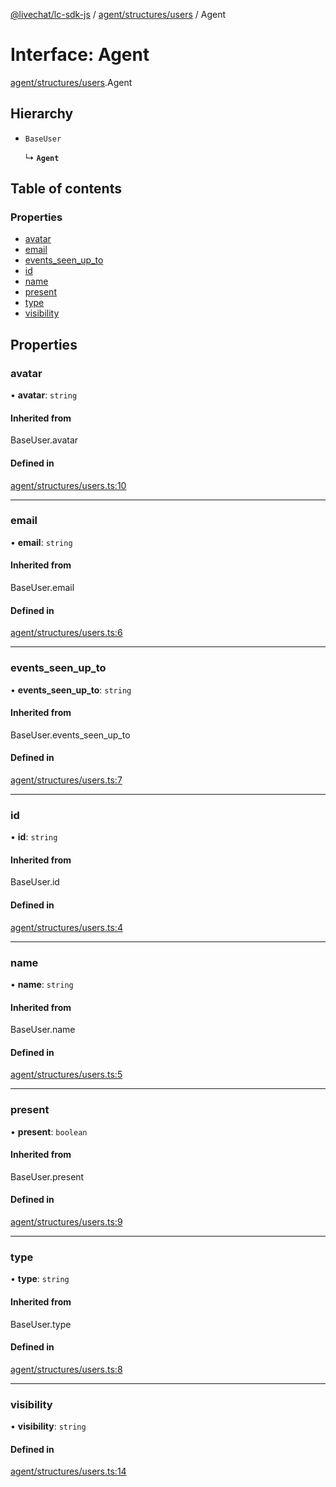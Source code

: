 [@livechat/lc-sdk-js](../README.md) / [agent/structures/users](../modules/agent_structures_users.md) / Agent

# Interface: Agent

[agent/structures/users](../modules/agent_structures_users.md).Agent

## Hierarchy

- `BaseUser`

  ↳ **`Agent`**

## Table of contents

### Properties

- [avatar](agent_structures_users.Agent.md#avatar)
- [email](agent_structures_users.Agent.md#email)
- [events\_seen\_up\_to](agent_structures_users.Agent.md#events_seen_up_to)
- [id](agent_structures_users.Agent.md#id)
- [name](agent_structures_users.Agent.md#name)
- [present](agent_structures_users.Agent.md#present)
- [type](agent_structures_users.Agent.md#type)
- [visibility](agent_structures_users.Agent.md#visibility)

## Properties

### avatar

• **avatar**: `string`

#### Inherited from

BaseUser.avatar

#### Defined in

[agent/structures/users.ts:10](https://github.com/livechat/lc-sdk-js/blob/8462be9/src/agent/structures/users.ts#L10)

___

### email

• **email**: `string`

#### Inherited from

BaseUser.email

#### Defined in

[agent/structures/users.ts:6](https://github.com/livechat/lc-sdk-js/blob/8462be9/src/agent/structures/users.ts#L6)

___

### events\_seen\_up\_to

• **events\_seen\_up\_to**: `string`

#### Inherited from

BaseUser.events\_seen\_up\_to

#### Defined in

[agent/structures/users.ts:7](https://github.com/livechat/lc-sdk-js/blob/8462be9/src/agent/structures/users.ts#L7)

___

### id

• **id**: `string`

#### Inherited from

BaseUser.id

#### Defined in

[agent/structures/users.ts:4](https://github.com/livechat/lc-sdk-js/blob/8462be9/src/agent/structures/users.ts#L4)

___

### name

• **name**: `string`

#### Inherited from

BaseUser.name

#### Defined in

[agent/structures/users.ts:5](https://github.com/livechat/lc-sdk-js/blob/8462be9/src/agent/structures/users.ts#L5)

___

### present

• **present**: `boolean`

#### Inherited from

BaseUser.present

#### Defined in

[agent/structures/users.ts:9](https://github.com/livechat/lc-sdk-js/blob/8462be9/src/agent/structures/users.ts#L9)

___

### type

• **type**: `string`

#### Inherited from

BaseUser.type

#### Defined in

[agent/structures/users.ts:8](https://github.com/livechat/lc-sdk-js/blob/8462be9/src/agent/structures/users.ts#L8)

___

### visibility

• **visibility**: `string`

#### Defined in

[agent/structures/users.ts:14](https://github.com/livechat/lc-sdk-js/blob/8462be9/src/agent/structures/users.ts#L14)
